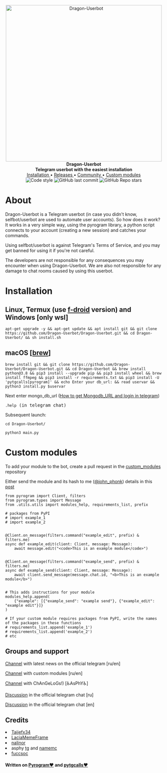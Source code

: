 <p align="center">
        <img src="https://telegra.ph/file/97ba4adfdf5ac59a213d9.png" width="500" alt="Dragon-Userbot">
    </a>
    <br>
    <b>Dragon-Userbot</b>
    <br>
    <b>Telegram userbot with the easiest installation</b>
    <br>
    <a href='https://github.com/Dragon-Userbot/Dragon-Userbot#installation'>
        Installation
    </a>
    •
    <a href="https://github.com/Dragon-Userbot/Dragon-Userbot/releases">
        Releases
    </a>
    •
    <a href="https://github.com/Dragon-Userbot/Dragon-Userbot#groups-and-support">
        Community
    </a>
    •
    <a href='https://github.com/Dragon-Userbot/Dragon-Userbot#custom-modules'>
        Custom modules
    </a>
    <br>
    <img src="https://img.shields.io/badge/code%20style-black-000000.svg?style=for-the-badge" alt="Code style">
    <img alt="GitHub last commit" src="https://img.shields.io/github/last-commit/Dragon-Userbot/Dragon-Userbot?style=for-the-badge">
    <img alt="GitHub Repo stars" src="https://img.shields.io/github/stars/Dragon-Userbot/Dragon-Userbot?style=for-the-badge">
</p>




<h1>About</h1>
<p>Dragon-Userbot is a Telegram userbot (in case you didn't know, selfbot/userbot are used to automate user accounts).
So how does it work? It works in a very simple way, using the pyrogram library, a python script connects to your account (creating a new session) and catches your commands.

Using selfbot/userbot is against Telegram's Terms of Service, and you may get banned for using it if you're not careful.

The developers are not responsible for any consequences you may encounter when using Dragon-Userbot. We are also not
responsible for any damage to chat rooms caused by using this userbot.</p>



<h1>Installation</h1>
<h2>Linux, Termux (use <a href='https://f-droid.org/en/packages/com.termux/'>f-droid</a> version) and Windows [only wsl]</h2>

<pre><code>apt-get upgrade -y && apt-get update && apt install git && git clone https://github.com/Dragon-Userbot/Dragon-Userbot.git && cd Dragon-Userbot/ && sh install.sh
</code></pre>

<h2>macOS [<a href='https://brew.sh'>brew</a>]</h2>
<pre><code>brew install git && git clone https://github.com/Dragon-Userbot/Dragon-Userbot.git && cd Dragon-Userbot && brew install python@3.8 && pip3 install --upgrade pip && pip3 install wheel && brew install ffmpeg && pip3 install -r requirements.txt && pip3 install -U 'pytgcalls[pyrogram]' && echo Enter your db_url: && read uservar && python3 install.py $uservar
</code></pre>

<p>Next enter mongo_db_url (<a href='https://telegra.ph/How-to-get-Mongodb-URL-and-login-in-telegram-08-01'>How to get Mongodb_URL and login in telegram</a>)</p>

<pre><code>.help</code> (in telegram chat)</pre>

Subsequent launch:

<pre><code>cd Dragon-Userbot/</code></pre>

<pre><code>python3 main.py</code></pre>


<h1>Custom modules</h1>


<p>To add your module to the bot, create a pull request in the <a href='https://github.com/Dragon-Userbot/custom_modules/'>custom_modules</a> repository</p>
<p>Either send the module and its hash to me (<a href='https://t.me/john_phonk'>@john_phonk</a>) details in this <a href='https://t.me/Dragon_Userbot/65'>post</a></p>

```python3
from pyrogram import Client, filters
from pyrogram.types import Message
from .utils.utils import modules_help, requirements_list, prefix

# packages from PyPI
# import example_1
# import example_2


@Client.on_message(filters.command("example_edit", prefix) & filters.me)
async def example_edit(client: Client, message: Message):
    await message.edit("<code>This is an example module</code>")


@Client.on_message(filters.command("example_send", prefix) & filters.me)
async def example_send(client: Client, message: Message):
    await client.send_message(message.chat.id, "<b>This is an example module</b>")


# This adds instructions for your module
modules_help.append(
    {"example": [{"example_send": "example send"}, {"example_edit": "example edit"}]}
)

# If your custom module requires packages from PyPI, write the names of the packages in these functions
# requirements_list.append('example_1')
# requirements_list.append('example_2')
# etc
```

<h2>Groups and support</h2>
<p><a href='https://t.me/Dragon_Userbot'>Channel</a> with latest news on the official telegram [ru/en]</p>

<p><a href='https://t.me/Dragon_Userbot_modules'>Channel</a> with custom modules [ru/en] </p>

<p><a href='https://t.me/dRaGoN_uB_cHaNgElOg'>Channel</a> with ChAnGeLoGs!) [♿AsPhY♿] </p>

<p><a href='https://t.me/Dragon_Userbot_chat'>Discussion</a> in the official telegram chat [ru]</p>

<p><a href='https://t.me/Dragon_Userbot_chat_en'>Discussion</a> in the official telegram chat [en]</p>

<h2>Credits</h2>
<nav>
<li><a href='https://github.com/Taijefx34'>Taijefx34</a></li>
<li><a href='https://github.com/LaciaMemeFrame'>LaciaMemeFrame</a></li>
<li><a href='https://t.me/nalinor'>nalinor</a></li>
<li>asphy <a href='https://t.me/LKRinternationalrunetcomphinc'>tg</a> and <a href='https://ru.namemc.com/profile/asphyxiamywife.1'>namemc</a></li>
<li><a href='http://t.me/fuccsoc'>fuccsoc</a></li>
</nav>
<h4>Written on <a href='https://github.com/pyrogram/pyrogram'>Pyrogram❤️</a> and <a href='https://github.com/MarshalX/tgcalls/tree/main/pytgcalls'>pytgcalls❤️</a></h4>
